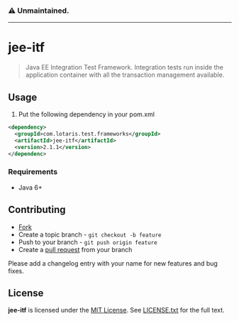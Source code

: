 ### :warning: Unmaintained.

---

# jee-itf

> Java EE Integration Test Framework. Integration tests run inside the application container with all the transaction management available.

## Usage

1. Put the following dependency in your pom.xml

```xml
<dependency>
  <groupId>com.lotaris.test.frameworks</groupId>
  <artifactId>jee-itf</artifactId>
  <version>2.1.1</version>
</dependenc>
```

### Requirements

* Java 6+

## Contributing

* [Fork](https://help.github.com/articles/fork-a-repo)
* Create a topic branch - `git checkout -b feature`
* Push to your branch - `git push origin feature`
* Create a [pull request](http://help.github.com/pull-requests/) from your branch

Please add a changelog entry with your name for new features and bug fixes.

## License

**jee-itf** is licensed under the [MIT License](http://opensource.org/licenses/MIT).
See [LICENSE.txt](LICENSE.txt) for the full text.
